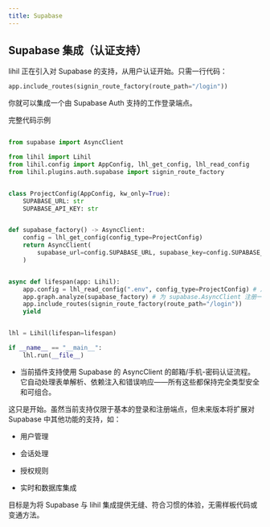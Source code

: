 ```yaml
---
title: Supabase
---
```


## Supabase 集成（认证支持）

lihil 正在引入对 Supabase 的支持，从用户认证开始。只需一行代码：

```python
app.include_routes(signin_route_factory(route_path="/login"))
```

你就可以集成一个由 Supabase Auth 支持的工作登录端点。

完整代码示例

```python

from supabase import AsyncClient

from lihil import Lihil
from lihil.config import AppConfig, lhl_get_config, lhl_read_config
from lihil.plugins.auth.supabase import signin_route_factory


class ProjectConfig(AppConfig, kw_only=True):
    SUPABASE_URL: str
    SUPABASE_API_KEY: str


def supabase_factory() -> AsyncClient:
    config = lhl_get_config(config_type=ProjectConfig)
    return AsyncClient(
        supabase_url=config.SUPABASE_URL, supabase_key=config.SUPABASE_API_KEY
    )


async def lifespan(app: Lihil):
    app.config = lhl_read_config(".env", config_type=ProjectConfig) # 从 .env 文件读取配置并转换为 `ProjectConfig` 对象。
    app.graph.analyze(supabase_factory) # 为 supabase.AsyncClient 注册一个示例工厂函数
    app.include_routes(signin_route_factory(route_path="/login"))
    yield


lhl = Lihil(lifespan=lifespan)

if __name__ == "__main__":
    lhl.run(__file__)
```

- 当前插件支持使用 Supabase 的 AsyncClient 的邮箱/手机-密码认证流程。它自动处理表单解析、依赖注入和错误响应——所有这些都保持完全类型安全和可组合。

这只是开始。虽然当前支持仅限于基本的登录和注册端点，但未来版本将扩展对 Supabase 中其他功能的支持，如：

- 用户管理

- 会话处理

- 授权规则

- 实时和数据库集成

目标是为将 Supabase 与 lihil 集成提供无缝、符合习惯的体验，无需样板代码或变通方法。